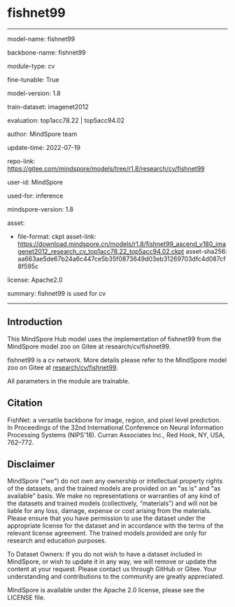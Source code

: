 # fishnet99

---

model-name: fishnet99

backbone-name: fishnet99

module-type: cv

fine-tunable: True

model-version: 1.8

train-dataset: imagenet2012

evaluation: top1acc78.22 | top5acc94.02

author: MindSpore team

update-time: 2022-07-19

repo-link: <https://gitee.com/mindspore/models/tree/r1.8/research/cv/fishnet99>

user-id: MindSpore

used-for: inference

mindspore-version: 1.8

asset:

-
    file-format: ckpt
    asset-link: <https://download.mindspore.cn/models/r1.8/fishnet99_ascend_v180_imagenet2012_research_cv_top1acc78.22_top5acc94.02.ckpt>
    asset-sha256: aa663ae5de67b24a6c447ce5b35f0873649d03eb31269703dfc4d087cf8f595c

license: Apache2.0

summary: fishnet99 is used for cv

---

## Introduction

This MindSpore Hub model uses the implementation of fishnet99 from the MindSpore model zoo on Gitee at research/cv/fishnet99.

fishnet99 is a cv network. More details please refer to the MindSpore model zoo on Gitee at [research/cv/fishnet99](https://gitee.com/mindspore/models/blob/r1.8/research/cv/fishnet99/README_CN.md).

All parameters in the module are trainable.

## Citation

FishNet: a versatile backbone for image, region, and pixel level prediction. In Proceedings of the 32nd International Conference on Neural Information Processing Systems (NIPS'18). Curran Associates Inc., Red Hook, NY, USA, 762–772.

## Disclaimer

MindSpore ("we") do not own any ownership or intellectual property rights of the datasets, and the trained models are provided on an "as is" and "as available" basis. We make no representations or warranties of any kind of the datasets and trained models (collectively, “materials”) and will not be liable for any loss, damage, expense or cost arising from the materials. Please ensure that you have permission to use the dataset under the appropriate license for the dataset and in accordance with the terms of the relevant license agreement. The trained models provided are only for research and education purposes.

To Dataset Owners: If you do not wish to have a dataset included in MindSpore, or wish to update it in any way, we will remove or update the content at your request. Please contact us through GitHub or Gitee. Your understanding and contributions to the community are greatly appreciated.

MindSpore is available under the Apache 2.0 license, please see the LICENSE file.
